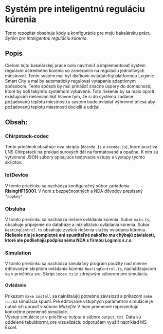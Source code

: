 # Systém pre inteligentnú reguláciu kúrenia
Tento repozitár obsahuje kódy a konfigurácie pre moju bakalársku prácu *Sytém pre inteligentnú reguláciu kúrenia*.
## Popis
Cieľom tejto bakalárskej práce bolo navrhnúť a implementovať systém regulácie ústredného kúrenia so zameraním na reguláciu jednotlivých miestností. 
Tento systém mal byť diaľkovo ovládateľný platformou Logimic Smart City a mal by automaticky regulovať vytápanie adaptívnym spôsobom. 
Tento spôsob by mal prinášať značné úspory do domácností, ktoré by boli takýmto systémom vybavené. 
Toto riešenie by sa malo oproti existujúcim riešeniam líšiť hlavne tým, že si do systému zadáme požadovanú teplotu miestnosti a systém bude ovládať výhrevné telesá  aby požadovanú teplotu miestnosti docielil a udržal.
## Obsah:
### Chirpstack-codec
Tento priečinok obsahuje dva skripty (`decode.js` a `encode.js`), ktoré používa LNS Chirpstack na preklad surových dát na formátované a opačne. K ním sú vytvorené JSON súbory opisujúce testovacie vstupy a výstupy týchto skriptov.
### IotDevice
V tomto priečinku sa nachádza konfiguračný súbor zariadenia **RisingHF1S001**. V ňom z bezpečnostných a NDA dôvodov prepísaný `"appkey"`.
### Obsluha
V tomto priečinku sa nachádza riešnie ovládania kúrenia. Súbor `main.ts`, obsahuje pripojenie do databáze a inizializáciu ovládania kúrenia. Súbor `HeatingControl.ts` obsahuje zvyšok riešenia služby ovládania kúrenia.<br>**Riešenie nie je kompletné ani spustiteľné nakoľko mu chýbajú závislosti, ktoré ale podliehajú podpísanému NDA s firmou Logimic s.r.o**.
### Simulation
V tomto priečinku sa nachádza simulačný program použitý nad mierne editovaným skrpitom ovládania kúrenia `HeatingControl.ts`, nachádzajucom sa v priečinku *src*. Skript `index.ts` je zdrojovým súborom pre simuláciu. 
#### Ovládanie 
Príkazom `make install` sa nainštalujú potrebné závislosti a príkazom `make run` sa simulácia spustí. Pre editovanie vstupných parametrov simulácie je nutné ich upraviť v súbore *Makefile* V ňom premenné reprezentujú konkrétne premenné simulácie.<br>
Výstup simulácie je v priečinku *output* a súbore `output.txt`. Dáta sú oddelené tabulátormi, pre vizualizáciu odporučam využiť napríklad MS Excel.
